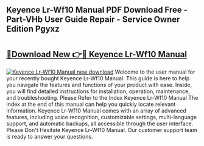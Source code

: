 ## Keyence Lr-Wf10 Manual PDF Download Free - Part-VHb User Guide Repair - Service Owner Edition Pgyxz

# <h2><a href="http://bc32342.oget.top/?id=Keyence+Lr-Wf10+Manual">🔗Download New 👉🔴 Keyence Lr-Wf10 Manual</a></h2>

[![Keyence Lr-Wf10 Manual new download](https://i.imgur.com/5g1atiW.png)](http://bc32342.oget.top/?id=Keyence+Lr-Wf10+Manual)
Welcome to the user manual for your recently bought Keyence Lr-Wf10 Manual. This guide is here to help you navigate the features and functions of your product with ease. Inside, you will find detailed instructions for installation, operation, maintenance, and troubleshooting. Please Refer to the Index Keyence Lr-Wf10 Manual The index at the end of this manual can help you quickly locate relevant information. Keyence Lr-Wf10 Manual comes with an array of advanced features, including voice recognition, customizable settings, multi-language support, and automatic backups, all accessible through the user interface. Please Don't Hesitate Keyence Lr-Wf10 Manual. Our customer support team is ready to answer your questions.
